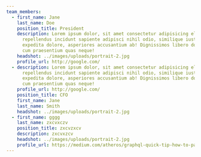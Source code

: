 ```yaml
---
team_members:
  - first_name: Jane
    last_name: Doe
    position_title: President
    description: Lorem ipsum dolor, sit amet consectetur adipisicing elit. Molestias
      repellendus incidunt sapiente adipisci nihil odio, similique iusto vitae
      expedita dolore, asperiores accusantium ab! Dignissimos libero doloremque
      cum praesentium quas neque!
    headshot: ../images/uploads/portrait-2.jpg
    profile_url: http://google.com/
  - description: Lorem ipsum dolor, sit amet consectetur adipisicing elit. Molestias
      repellendus incidunt sapiente adipisci nihil odio, similique iusto vitae
      expedita dolore, asperiores accusantium ab! Dignissimos libero doloremque
      cum praesentium quas neque!
    profile_url: http://google.com/
    position_title: CFO
    first_name: Jane
    last_name: Smith
    headshot: ../images/uploads/portrait-2.jpg
  - first_name: gggg
    last_name: zxcvxczv
    position_title: zxcvzxcv
    description: zxcvxzcv
    headshot: ../images/uploads/portrait-2.jpg
    profile_url: https://medium.com/atheros/graphql-quick-tip-how-to-pass-variables-into-a-mutation-in-graphiql-23ecff4add57
---
```

